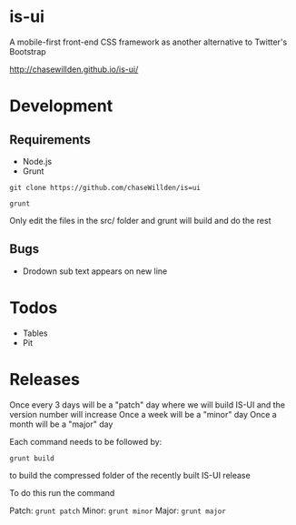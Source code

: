 is-ui
=====

A mobile-first front-end CSS framework as another alternative to Twitter's Bootstrap

http://chasewillden.github.io/is-ui/

Development
===========

Requirements
-------------
 - Node.js
 - Grunt

```git clone https://github.com/chaseWillden/is=ui```

```grunt```

Only edit the files in the src/ folder and grunt will build and do the rest

Bugs
----
 - Drodown sub text appears on new line

Todos
=====
 - Tables
 - Pit

Releases
========
Once every 3 days will be a "patch" day where we will build IS-UI and the version number will increase
Once a week will be a "minor" day
Once a month will be a "major" day

Each command needs to be followed by:

```grunt build```

to build the compressed folder of the recently built IS-UI release

To do this run the command

Patch: ```grunt patch```
Minor: ```grunt minor```
Major: ```grunt major```

